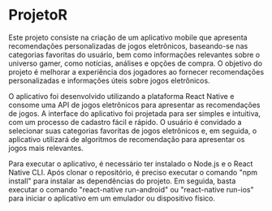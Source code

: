 # ProjetoR

Este projeto consiste na criação de um aplicativo mobile que apresenta recomendações personalizadas de jogos eletrônicos, baseando-se nas categorias favoritas do usuário, bem como informações relevantes sobre o universo gamer, como notícias, análises e opções de compra. O objetivo do projeto é melhorar a experiência dos jogadores ao fornecer recomendações personalizadas e informações úteis sobre jogos eletrônicos.

O aplicativo foi desenvolvido utilizando a plataforma React Native e consome uma API de jogos eletrônicos para apresentar as recomendações de jogos. A interface do aplicativo foi projetada para ser simples e intuitiva, com um processo de cadastro fácil e rápido. O usuário é convidado a selecionar suas categorias favoritas de jogos eletrônicos e, em seguida, o aplicativo utilizará de algoritmos de recomendação para apresentar os jogos mais relevantes.

Para executar o aplicativo, é necessário ter instalado o Node.js e o React Native CLI. Após clonar o repositório, é preciso executar o comando "npm install" para instalar as dependências do projeto. Em seguida, basta executar o comando "react-native run-android" ou "react-native run-ios" para iniciar o aplicativo em um emulador ou dispositivo físico.
